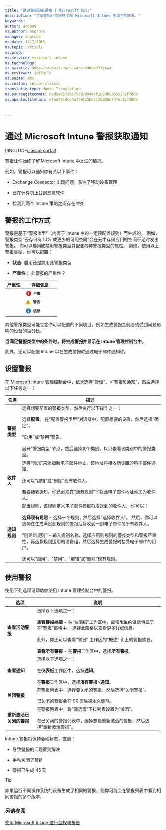 ```yaml
---
title: "通过警报获取通知 | Microsoft Docs"
description: "了解警报让你始终了解 Microsoft Intune 中发生的情况。"
keywords: 
author: arob98
ms.author: angrobe
manager: angrobe
ms.date: 12/7/2016
ms.topic: article
ms.prod: 
ms.service: microsoft-intune
ms.technology: 
ms.assetid: 396ea714-0433-4bd5-a934-8d0b477f28e4
ms.reviewer: jeffgilb
ms.suite: ems
ms.custom: intune-classic
translationtype: Human Translation
ms.sourcegitcommit: b6d5ea579b675d85d4404f289db83055642ffddd
ms.openlocfilehash: efad781dca4a759335b67126026bf4fed127380e


---
```


# <a name="get-notified-by-microsoft-intune-alerts"></a>通过 Microsoft Intune 警报获取通知

[!INCLUDE[classic-portal](../includes/classic-portal.md)]

警报让你始终了解 Microsoft Intune 中发生的情况。

例如，警报可以通知你有关以下事件：

-   Exchange Connector 出现问题，影响了移动设备管理

-   已在计算机上找到恶意软件

-   检测到两个 Intune 策略之间存在冲突


## <a name="how-alerts-work"></a>警报的工作方式
警报是基于“警报类型”（内置于 Intune 中的一组预配置规则）而生成的。 例如，警报类型“云存储有 10% 或更少的可用空间”会在云中存储应用的空间不足时发出警报。 你可以启用或禁用警报类型并配置每种警报类型的属性。 例如，使用以上警报类型，你可以配置：

-   **状态:** 启用还是禁用此警报类型

-   **严重性：** 此警报的严重性？


|严重性|详细信息|
|--------|-------|
    |![严重警报](../media/Critical-Alert.jpg)|表示一个应该尽快调查的严重问题，例如，在计算机上检测到恶意软件。|
    |![警告警报](../media/Warning-Alert.jpg)|表示一个当前尚不严重，但如果不注意则可能会变得严重的问题，例如，安全更新正在等待安装。|
    |![信息警报](../media/Informational-Alert.jpg)|表示对你的操作不是很关键的信息，例如，Exchange Connector 的新版本可用。|

其他警报类型可能包含你可以配置的不同项目，例如生成警报之前必须受到问题影响的设备的百分比。

**当满足警报类型中的条件时，将生成警报并显示在 Intune 管理控制台中。**

此外，还可以配置 Intune 以在生成警报时通过电子邮件通知你。

## <a name="set-up-alerts"></a>设置警报
在 [Microsoft Intune 管理控制台](https://manage.microsoft.com)中，依次选择“管理”、&gt;“警报和通知”，然后选择以下任务之一：

|任务|描述|
|--------|---------------|
|**警报类型**|选择想要配置的警报类型，然后执行以下操作之一：<br /><br />选择**配置**。 在“配置警报类型”对话框中，配置想要的设置，然后选择“确定”。<br /><br />“启用”或“禁用”警告。<br /><br />展开“警报类型”节点，然后选择某个类别，以只查看该类别中的警报类型。|
|**收件人**|选择“添加”来添加新电子邮件地址，该地址将接收所设置的电子邮件通知。<br /><br />还可以“编辑”或“删除”现有收件人。<br /><br />若要接收通知，你还必须在“通知规则”下将此电子邮件地址添加为收件人。|
|**通知规则**|配置规则，该规则定义电子邮件警报将发送到的收件人。 你可以：<br /><br />**选择现有规则** - 选择一个规则，然后选择“选择收件人”。 然后，你可以选择在生成满足此规则的警报后将收到一封电子邮件的所有收件人。<br /><br />“创建新规则” - 输入规则名称，选择应用到规则的警报类型和警报严重性，再选择规则适用的设备组，然后选择生成警报时接受电子邮件的用户。<br /><br />还可以“启用”、“禁用”、“编辑”或“删除”现有规则。|

## <a name="working-with-alerts"></a>使用警报
使用下列选项可帮助你使用 Intune 管理控制台中的警报。

|选项|说明|
|----------|---------------|
|**查看活动警报**|选择以下选项之一：<br /><br />**查看警报摘要** - 在“仪表板”工作区中，最常发生的错误将显示在“警报”窗格中。 选择此窗格以查看更多详细信息。<br /><br />此外，你还可以查看“警报”  工作区的“概述”  页上的警报摘要。<br /><br />**查看所有警报** - 在**警报**工作区中，选择**所有警报**。|
|**查看通知**|选择以下选项之一：<br /><br />在**仪表板**工作区中，选择**通知**。<br /><br />在**警报**工作区中，选择**所有警报**&gt;**通知**。|
|**关闭警报**|在警报列表中，选择要关闭的警报，然后选择“关闭警报”。<br /><br />已关闭的警报会在 90 天后被永久删除。|
|**重新激活已关闭的警报**|在警报列表中，将“筛选器”下拉列表设置为“关闭”。<br /><br />在已关闭的警报列表中，选择想要重新激活的警报，然后选择“重新激活警报”。|
Intune 警报将保持活动状态，直到：

-   导致警报的问题得到解决

-   手动关闭了警报

-   警报已生成 45 天

> [!TIP]
> 如果运行不同操作系统的设备生成了相同的警报，则你可能会在警报列表中看到相同警报的多个版本。

### <a name="see-also"></a>另请参阅
[使用 Microsoft Intune 进行监视和报告](monitoring-and-reports-with-microsoft-intune.md)



<!--HONumber=Dec16_HO2-->


